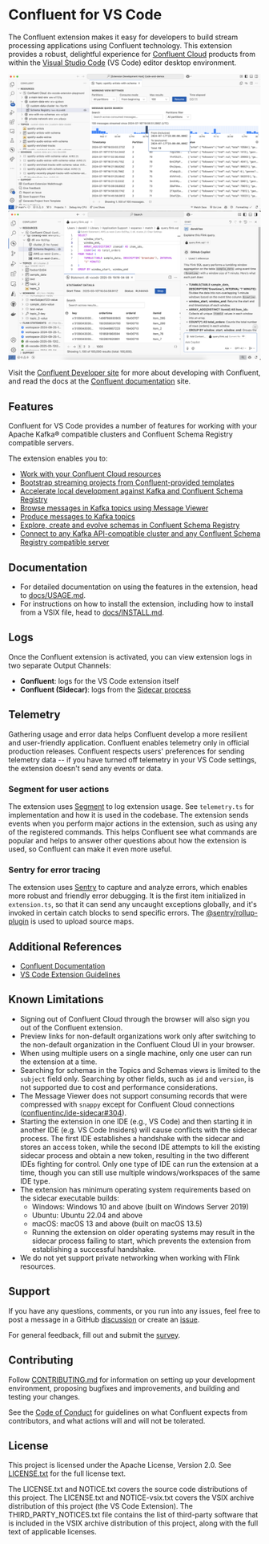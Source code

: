 # Confluent for VS Code

The Confluent extension makes it easy for developers to build stream processing applications using
Confluent technology. This extension provides a robust, delightful experience for
[Confluent Cloud](https://confluent.cloud/) products from within the
[Visual Studio Code](https://code.visualstudio.com/) (VS Code) editor desktop environment.

![](resources/readme-screenshot-light.png) ![](resources/readme-screenshot-flinklight.png)

Visit the [Confluent Developer site](https://developer.confluent.io/) for more about developing with
Confluent, and read the docs at the [Confluent documentation](https://docs.confluent.io/) site.

## Features

Confluent for VS Code provides a number of features for working with your Apache Kafka® compatible
clusters and Confluent Schema Registry compatible servers.

The extension enables you to:

- [Work with your Confluent Cloud resources](./docs/USAGE.md#work-with-your-confluent-cloud-resources)
- [Bootstrap streaming projects from Confluent-provided templates](./docs/USAGE.md#bootstrap-streaming-projects-from-confluent-provided-templates)
- [Accelerate local development against Kafka and Confluent Schema Registry](./docs/USAGE.md#accelerate-local-development-against-kafka-and-confluent-schema-registry)
- [Browse messages in Kafka topics using Message Viewer](./docs/USAGE.md#browse-messages-in-kafka-topics-using-message-viewer)
- [Produce messages to Kafka topics](./docs/USAGE.md#produce-messages-to-kafka-topics)
- [Explore, create and evolve schemas in Confluent Schema Registry](./docs/USAGE.md#explore-create-and-evolve-schemas-in-confluent-schema-registry)
- [Connect to any Kafka API-compatible cluster and any Confluent Schema Registry compatible server](./docs/USAGE.md#connect-to-any-kafka-api-compatible-cluster-and-any-confluent-schema-registry-api-compatible-server)

## Documentation

- For detailed documentation on using the features in the extension, head to
  [docs/USAGE.md](./docs/USAGE.md).
- For instructions on how to install the extension, including how to install from a VSIX file, head
to [docs/INSTALL.md](./docs/INSTALL.md).
<!-- - For troubleshooting, head to [docs/TROUBLESHOOTING.md](./docs/TROUBLESHOOTING.md) -->

## Logs

Once the Confluent extension is activated, you can view extension logs in two separate Output
Channels:

- **Confluent**: logs for the VS Code extension itself
- **Confluent (Sidecar)**: logs from the
  [Sidecar process](https://github.com/confluentinc/ide-sidecar)

## Telemetry

Gathering usage and error data helps Confluent develop a more resilient and user-friendly
application. Confluent enables telemetry only in official production releases. Confluent respects
users' preferences for sending telemetry data -- if you have turned off telemetry in your VS Code
settings, the extension doesn't send any events or data.

### Segment for user actions

The extension uses [Segment](https://segment.com/) to log extension usage. See `telemetry.ts` for
implementation and how it is used in the codebase. The extension sends events when you perform major
actions in the extension, such as using any of the registered commands. This helps Confluent see
what commands are popular and helps to answer other questions about how the extension is used, so
Confluent can make it even more useful.

### Sentry for error tracing

The extension uses [Sentry](https://sentry.io) to capture and analyze errors, which enables more
robust and friendly error debugging. It is the first item initialized in `extension.ts`, so that it
can send any uncaught exceptions globally, and it's invoked in certain catch blocks to send specific
errors. The [@sentry/rollup-plugin](https://www.npmjs.com/package/@sentry/rollup-plugin) is used to upload source maps.

## Additional References

- [Confluent Documentation](https://docs.confluent.io/index.html)
- [VS Code Extension Guidelines](https://code.visualstudio.com/api/references/extension-guidelines)

## Known Limitations

- Signing out of Confluent Cloud through the browser will also sign you out of the Confluent
  extension.
- Preview links for non-default organizations work only after switching to the non-default
  organization in the Confluent Cloud UI in your browser.
- When using multiple users on a single machine, only one user can run the extension at a time.
- Searching for schemas in the Topics and Schemas views is limited to the `subject` field only.
  Searching by other fields, such as `id` and `version`, is not supported due to cost and
  performance considerations.
- The Message Viewer does not support consuming records that were compressed with `snappy` except
  for Confluent Cloud connections
  ([confluentinc/ide-sidecar#304](https://github.com/confluentinc/ide-sidecar/issues/304)).
- Starting the extension in one IDE (e.g., VS Code) and then starting it in another IDE (e.g. VS
  Code Insiders) will cause conflicts with the sidecar process. The first IDE establishes a
  handshake with the sidecar and stores an access token, while the second IDE attempts to kill the
  existing sidecar process and obtain a new token, resulting in the two different IDEs fighting for
  control. Only one type of IDE can run the extension at a time, though you can still use multiple
  windows/workspaces of the same IDE type.
- The extension has minimum operating system requirements based on the sidecar executable builds:
  - Windows: Windows 10 and above (built on Windows Server 2019)
  - Ubuntu: Ubuntu 22.04 and above
  - macOS: macOS 13 and above (built on macOS 13.5)
  - Running the extension on older operating systems may result in the sidecar process failing to
    start, which prevents the extension from establishing a successful handshake.
- We do not yet support private networking when working with Flink resources.

## Support

If you have any questions, comments, or you run into any issues, feel free to post a message in a
GitHub [discussion](https://github.com/confluentinc/vscode/discussions) or create an
[issue](https://github.com/confluentinc/vscode/issues).

For general feedback, fill out and submit the [survey](https://www.surveymonkey.com/r/T262TDT).

## Contributing

Follow [CONTRIBUTING.md](./docs/CONTRIBUTING.md) for information on setting up your development
environment, proposing bugfixes and improvements, and building and testing your changes.

See the [Code of Conduct](/CODE_OF_CONDUCT.md) for guidelines on what Confluent expects from
contributors, and what actions will and will not be tolerated.

## License

This project is licensed under the Apache License, Version 2.0. See [LICENSE.txt](/LICENSE.txt) for
the full license text.

The LICENSE.txt and NOTICE.txt covers the source code distributions of this project. The LICENSE.txt
and NOTICE-vsix.txt covers the VSIX archive distribution of this project (the VS Code Extension).
The THIRD_PARTY_NOTICES.txt file contains the list of third-party software that is included in the
VSIX archive distribution of this project, along with the full text of applicable licenses.
